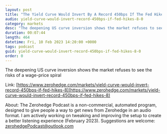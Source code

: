 ```yaml
---
layout: post
title: "The Yield Curve Would Invert By A Record 450bps If The Fed Hikes To 8%"
audio: yield-curve-would-invert-record-450bps-if-fed-hikes-8-0
category: markets
desc: "The deepening US curve inversion shows the market refuses to see the risks of a wage-price spiral"
duration: 00:07:44
length: 464
datetime: Fri, 10 Feb 2023 14:20:00 +0000
tags: podcast
guid: yield-curve-would-invert-record-450bps-if-fed-hikes-8-0
order: 0
---
```

The deepening US curve inversion shows the market refuses to see the risks of a wage-price spiral

Link: [https://www.zerohedge.com/markets/yield-curve-would-invert-record-450bps-if-fed-hikes-8](https://www.zerohedge.com/markets/yield-curve-would-invert-record-450bps-if-fed-hikes-8)

About: The Zerohedge Podcast is a non-commercial, automated program, designed to give people a way to get news from Zerohedge in an audio format.  I am actively working on tweaking and improving the setup to create a better listening experience (February 2023).  Suggestions are welcome: [zerohedgePodcast@outlook.com](mailto:zerohedgePodcast@outlook.com)